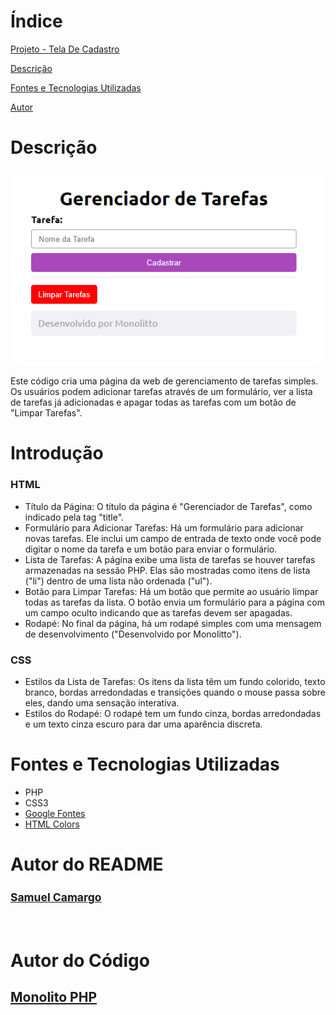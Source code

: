 # Índice

[Projeto - Tela De Cadastro](#projeto---tela-de-cadastro)

[Descrição](#descri%C3%A7%C3%A3o)

[Fontes e Tecnologias Utilizadas](#fontes-e-tecnologias-utilizadas)

[Autor](#autor)

# Descrição


<img style="border-radius: 03%;" src="tela-inicial.png" width="500px;" alt=""/>

Este código cria uma página da web de gerenciamento de tarefas simples. Os usuários podem adicionar tarefas através de um formulário, ver a lista de tarefas já adicionadas e apagar todas as tarefas com um botão de "Limpar Tarefas".

# Introdução

### HTML

* Título da Página: O título da página é "Gerenciador de Tarefas", como indicado pela tag "title".
* Formulário para Adicionar Tarefas: Há um formulário para adicionar novas tarefas. Ele inclui um campo de entrada de texto onde você pode digitar o nome da tarefa e um botão para enviar o formulário.
* Lista de Tarefas: A página exibe uma lista de tarefas se houver tarefas armazenadas na sessão PHP. Elas são mostradas como itens de lista ("li") dentro de uma lista não ordenada ("ul").
* Botão para Limpar Tarefas: Há um botão que permite ao usuário limpar todas as tarefas da lista. O botão envia um formulário para a página com um campo oculto indicando que as tarefas devem ser apagadas.
* Rodapé: No final da página, há um rodapé simples com uma mensagem de desenvolvimento ("Desenvolvido por Monolitto").

### CSS

* Estilos da Lista de Tarefas: Os itens da lista têm um fundo colorido, texto branco, bordas arredondadas e transições quando o mouse passa sobre eles, dando uma sensação interativa.
* Estilos do Rodapé: O rodapé tem um fundo cinza, bordas arredondadas e um texto cinza escuro para dar uma aparência discreta.

# Fontes e Tecnologias Utilizadas

* PHP
* CSS3
* [Google Fontes](https://fonts.google.com/)
* [HTML Colors](https://htmlcolors.com/)

# Autor do README

<a href="https://github.com/SamuelCmdeFarias">
 <sub><h2>Samuel Camargo</h2></sub></a> <a href="https://github.com/SamuelCmdeFarias" title="Rocketseat"></a>
 <br>


# Autor do Código

[<h2>Monolito PHP</h2>](https://www.youtube.com/watch?v=dJ49I-QYYUk&ab_channel=MonolitoPHP)